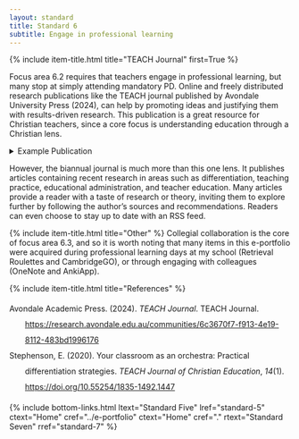 ```yaml
---
layout: standard
title: Standard 6
subtitle: Engage in professional learning
---
```

{% include item-title.html title="TEACH Journal" first=True %}

Focus area 6.2 requires that teachers engage in professional learning, but many stop at simply attending mandatory PD. Online and freely distributed research publications like the TEACH journal published by Avondale University Press (2024), can help by promoting ideas and justifying them with results-driven research. This publication is a great resource for Christian teachers, since a core focus is understanding education through a Christian lens. 


<details><summary>Example Publication</summary>  
{% include frame-container.html src="/assets/pdf/TEACH_Vol_14_No_1_9_14_Stephenson.pdf" cap="One research article found through TEACH [(Stephenson, 2020)](https://doi.org/10.55254/1835-1492.1447)" %}
</details>

However, the biannual journal is much more than this one lens. It publishes articles containing recent research in areas such as differentiation, teaching practice, educational administration, and teacher education. Many articles provide a reader with a taste of research or theory, inviting them to explore further by following the author’s sources and recommendations. Readers can even choose to stay up to date with an RSS feed.


{% include item-title.html title="Other" %}
Collegial collaboration is the core of focus area 6.3, and so it is worth noting that many items in this e-portfolio were acquired during professional learning days at my school (Retrieval Roulettes and CambridgeGO), or through engaging with colleagues (OneNote and AnkiApp).  


{% include item-title.html title="References" %}  

<div class="csl-bib-body" style="line-height: 2; margin-left: 2em; text-indent:-2em;">
  <div class="csl-entry">Avondale Academic Press. (2024). <i>TEACH Journal</i>. TEACH Journal. <a href="https://research.avondale.edu.au/communities/6c3670f7-f913-4e19-8112-483bd1996176">https://research.avondale.edu.au/communities/6c3670f7-f913-4e19-8112-483bd1996176</a></div>
  <span class="Z3988" title="url_ver=Z39.88-2004&amp;ctx_ver=Z39.88-2004&amp;rfr_id=info%3Asid%2Fzotero.org%3A2&amp;rft_val_fmt=info%3Aofi%2Ffmt%3Akev%3Amtx%3Adc&amp;rft.type=webpage&amp;rft.title=TEACH%20Journal&amp;rft.identifier=https%3A%2F%2Fresearch.avondale.edu.au%2Fcommunities%2F6c3670f7-f913-4e19-8112-483bd1996176&amp;rft.au=undefined&amp;rft.date=2024&amp;rft.language=en"></span>
  <div class="csl-entry">Stephenson, E. (2020). Your classroom as an orchestra: Practical differentiation strategies. <i>TEACH Journal of Christian Education</i>, <i>14</i>(1). <a href="https://doi.org/10.55254/1835-1492.1447">https://doi.org/10.55254/1835-1492.1447</a></div>
  <span class="Z3988" title="url_ver=Z39.88-2004&amp;ctx_ver=Z39.88-2004&amp;rfr_id=info%3Asid%2Fzotero.org%3A2&amp;rft_id=info%3Adoi%2F10.55254%2F1835-1492.1447&amp;rft_val_fmt=info%3Aofi%2Ffmt%3Akev%3Amtx%3Ajournal&amp;rft.genre=article&amp;rft.atitle=Your%20classroom%20as%20an%20orchestra%3A%20Practical%20differentiation%20strategies&amp;rft.jtitle=TEACH%20Journal%20of%20Christian%20Education&amp;rft.volume=14&amp;rft.issue=1&amp;rft.aufirst=Estee&amp;rft.aulast=Stephenson&amp;rft.au=Estee%20Stephenson&amp;rft.date=2020-07-01&amp;rft.issn=1835-1492"></span>
</div>

{% include bottom-links.html ltext="Standard Five" lref="standard-5"  ctext="Home" cref="../e-portfolio" ctext="Home" cref="." rtext="Standard Seven" rref="standard-7" %}
